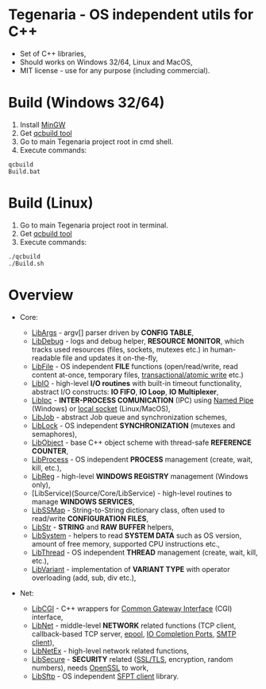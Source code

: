 # Tegenaria - OS independent utils for C++
- Set of C++ libraries,
- Should works on Windows 32/64, Linux and MacOS,
- MIT license - use for any purpose (including commercial).

# Build (Windows 32/64)
  1. Install [MinGW](http://www.mingw.org/)
  2. Get [qcbuild tool](Source/Tools/QCBuild/Prebuild/Win32)
  3. Go to main Tegenaria project root in cmd shell.
  4. Execute commands:
  ```
  qcbuild
  Build.bat
  ```
# Build (Linux)
  1. Go to main Tegenaria project root in terminal.
  2. Get [qcbuild tool](Source/Tools/QCBuild/Prebuild/Linux)
  3. Execute commands:
  ```
  ./qcbuild
  ./Build.sh
  ```
  
# Overview
  - Core:
    - [LibArgs](Source/Core/LibArgs) - argv[] parser driven by **CONFIG TABLE**,
    - [LibDebug](Source/Core/LibDebug) - logs and debug helper, **RESOURCE MONITOR**, which tracks used resources (files, sockets, mutexes etc.) in human-readable file and updates it on-the-fly,
    - [LibFile](Source/Core/LibFile) - OS independent **FILE** functions (open/read/write, read content at-once, temporary files, [transactional/atomic write](https://en.wikipedia.org/wiki/Database_transaction) etc.)
    - [LibIO](Source/Core/LibIO) - high-level **I/O routines** with built-in timeout functionality, abstract I/O constructs: **IO FIFO**, **IO Loop**, **IO Multiplexer**,
    - [LibIpc](Source/Core/LibIpc) - **INTER-PROCESS COMUNICATION** (IPC) using [Named Pipe](https://docs.microsoft.com/en-us/windows/win32/ipc/named-pipes) (Windows) or [local socket](https://opensource.com/article/19/4/interprocess-communication-linux-networking) (Linux/MacOS),
    - [LibJob](Source/Core/LibJob) - abstract Job queue and synchronization schemes,
    - [LibLock](Source/Core/LibLock) - OS independent **SYNCHRONIZATION** (mutexes and semaphores),
    - [LibObject](Source/Core/LibObject) - base C++ object scheme with thread-safe **REFERENCE COUNTER**,
    - [LibProcess](Source/Core/LibProcess) - OS independent **PROCESS** management (create, wait, kill, etc.),
    - [LibReg](Source/Core/LibProcess) - high-level **WINDOWS REGISTRY** management (Windows only),
    - [LibService)(Source/Core/LibService) - high-level routines to manage **WINDOWS SERVICES**,
    - [LibSSMap](Source/Core/LibSSMap) - String-to-String dictionary class, often used to read/write **CONFIGURATION FILES**,
    - [LibStr](Source/Core/LibStr) - **STRING** and **RAW BUFFER** helpers,
    - [LibSystem](Source/Core/LibSystem) - helpers to read **SYSTEM DATA** such as OS version, amount of free memory, supported CPU instructions etc.,
    - [LibThread](Source/Core/LibThread) - OS independent **THREAD** management (create, wait, kill, etc.),
    - [LibVariant](Source/Core/LibVariant) - implementation of **VARIANT TYPE** with operator overloading (add, sub, div etc.),
              
  - Net:
    - [LibCGI](Source/Net/LibCGI) - C++ wrappers for [Common Gateway Interface](https://pl.wikipedia.org/wiki/Common_Gateway_Interface) (CGI) interface,
    - [LibNet](Source/Net/LibNet) - middle-level **NETWORK** related functions (TCP client, callback-based TCP server, [epool](https://en.wikipedia.org/wiki/Epoll), [IO Completion Ports](https://docs.microsoft.com/en-us/windows/win32/fileio/i-o-completion-ports), [SMTP client](https://pl.wikipedia.org/wiki/Simple_Mail_Transfer_Protocol)),
    - [LibNetEx](Source/Net/LibNetEx) - high-level network related functions,
    - [LibSecure](Source/Net/LibSecure) - **SECURITY** related ([SSL/TLS](https://pl.wikipedia.org/wiki/Transport_Layer_Security), encryption, random numbers), needs [OpenSSL](https://www.openssl.org/) to work,
    - [LibSftp](Source/Net/LibSftp) - OS independent [SFPT client](https://pl.wikipedia.org/wiki/SSH_File_Transfer_Protocol) library.
